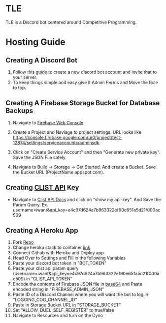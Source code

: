 # TLE

TLE is a Discord bot centered around Competitive Programming.

# Hosting Guide
## Creating A Discord Bot
1. Follow this [guide](https://www.freecodecamp.org/news/create-a-discord-bot-with-javascript-nodejs/) to create a new discord bot account and invite that to your server.
2. To keep things simple and easy give it Admin Perms and Move the Role to top.

## Creating A Firebase Storage Bucket for Database Backups
1. Navigate to [Firebase Web Console](https://console.firebase.google.com/)
2. Create a Project and Naviage to project settings. URL looks like https://console.firebase.google.com/u/0/project/test-12874/settings/serviceaccounts/adminsdk.

3. Click on "Create Service Account" and then "Generate new private key". Save the JSON File safely.

4. Navigate to Build -> Storage -> Get Started. And create a Bucket. Save the Bucket URL (ProjectName.appspot.com).

## Creating [CLIST API](https://clist.by/) Key
- Navigate to [Clist API Docs](https://clist.by/api/v2/doc/) and click on "show my api-key". And Save the Param Query. Ex. username=iwant&api_key=e4c97d624a7b963322ef90e651a5d21f000ac509

## Creating A Heroku App
1. Fork [Repo](https://github.com/Better-CF/TLE)
2. Change heroku stack to container [link](https://stackoverflow.com/questions/59725708/set-the-stack-for-an-existing-heroku-app-from-heroku-18-to-container-for-a-doc)
3. Connect Github with Heroku and Deploy app
4. Head Over to Settings and Fill in the following Variables
5. Paste your discord bot token in "BOT_TOKEN"
6. Paste your clist api param query (username=iwant&api_key=e4c97d624a7b963322ef90e651a5d21f000ac509) in "CLIST_API_TOKEN" 
7. Encode the contents of Firebase JSON file in [base64](https://www.base64encode.org/) and Paste encoded string in "FIREBASE_ADMIN_JSON"
8. Paste ID of a Discord Channel where you will want the bot to log in "LOGGING_COG_CHANNEL_ID"
9. Paste in Storage Bucket URL in "STORAGE_BUCKET"
10. Set "ALLOW_DUEL_SELF_REGISTER" to true/false
11. Navigate to Resources and turn on the Dyno
